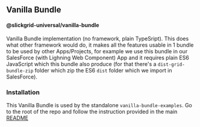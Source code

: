 ## Vanilla Bundle 
#### @slickgrid-universal/vanilla-bundle

Vanilla Bundle implementation (no framework, plain TypeSript). This does what other framework would do, it makes all the features usable in 1 bundle to be used by other Apps/Projects, for example we use this bundle in our SalesForce (with Lighning Web Component) App and it requires plain ES6 JavaScript which this bundle also produce (for that there's a `dist-grid-bundle-zip` folder which zip the ES6 `dist` folder which we import in SalesForce). 

### Installation
This Vanilla Bundle is used by the standalone `vanilla-bundle-examples`. 
Go to the root of the repo and follow the instruction provided in the main [README](https://github.com/ghiscoding/slickgrid-universal#installation)
